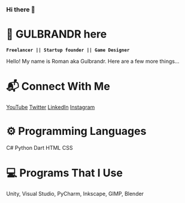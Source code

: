 ### Hi there 👋

# 🍄 GULBRANDR here

**`Freelancer || Startup founder || Game Designer`**

Hello! My name is Roman aka Gulbrandr. Here are a few more things...

# 📬 Connect With Me 
[YouTube]([https://www.youtube.com/channel/UCX8hGRNHR2Gds91O0maziSg])
[Twitter](https://twitter.com/gulbrandr1)
[LinkedIn](https://www.linkedin.com/in/roman-gerkin-86ab1a266)
[Instagram](https://www.instagram.com/yourusername)

# ⚙️ Programming Languages 
C# Python Dart HTML CSS

# 💻 Programs That I Use
Unity, Visual Studio, PyCharm, Inkscape, GIMP, Blender

<!--
**romaeee/romaeee** is a ✨ _special_ ✨ repository because its `README.md` (this file) appears on your GitHub profile.

Here are some ideas to get you started:

- 🔭 I’m currently working on ...
- 🌱 I’m currently learning ...
- 👯 I’m looking to collaborate on ...
- 🤔 I’m looking for help with ...
- 💬 Ask me about ...
- 📫 How to reach me: ...
- 😄 Pronouns: ...
- ⚡ Fun fact: ...
-->
